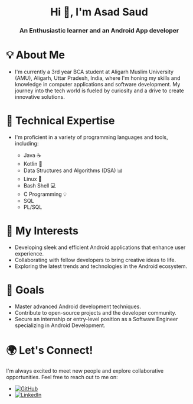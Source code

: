 <h1 align="center">Hi 👋, I'm Asad Saud</h1>
<h3 align="center">An Enthusiastic learner and an Android App developer</h3>

# **💡 About Me**
- I'm currently a 3rd year BCA student at Aligarh Muslim University (AMU), Aligarh, Uttar Pradesh, India, where I'm honing my skills and knowledge in computer applications and software development. My journey into the tech world is fueled by curiosity and a drive to create innovative solutions.

# **🔧 Technical Expertise**
- I'm proficient in a variety of programming languages and tools, including:

  - Java ☕
  - Kotlin 📱
  - Data Structures and Algorithms (DSA) 📊
  - Linux 🐧
  - Bash Shell 💻
  - C Programming 💡
  - SQL
  - PL/SQL

# 🌟 **My Interests**
- Developing sleek and efficient Android applications that enhance user experience.
- Collaborating with fellow developers to bring creative ideas to life.
- Exploring the latest trends and technologies in the Android ecosystem.

# 🎯 **Goals**
- Master advanced Android development techniques.
- Contribute to open-source projects and the developer community.
- Secure an internship or entry-level position as a Software Engineer specializing in Android Development.

# 🌍 **Let's Connect!**
I'm always excited to meet new people and explore collaborative opportunities. Feel free to reach out to me on:

- [![GitHub](https://img.shields.io/badge/GitHub-%2312100E.svg?logo=github&logoColor=white)](https://github.com/asadsaud25)
- [![LinkedIn](https://img.shields.io/badge/LinkedIn-%230077B5.svg?logo=linkedin&logoColor=white)](https://linkedin.com/in/asadsaud)

<!---
asadsaud25/asadsaud25 is a ✨ special ✨ repository because its `README.md` (this file) appears on your GitHub profile.
You can click the Preview link to take a look at your changes.
--->
